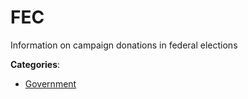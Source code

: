 # FEC


Information on campaign donations in federal elections



**Categories**:
- [Government](https://github.com/apis-list/apis-list#government)




